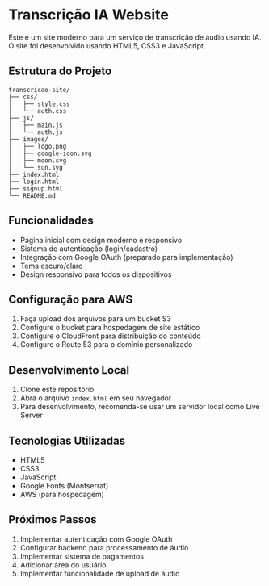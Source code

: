 # Transcrição IA Website

Este é um site moderno para um serviço de transcrição de áudio usando IA. O site foi desenvolvido usando HTML5, CSS3 e JavaScript.

## Estrutura do Projeto

```
transcricao-site/
├── css/
│   ├── style.css
│   └── auth.css
├── js/
│   ├── main.js
│   └── auth.js
├── images/
│   ├── logo.png
│   ├── google-icon.svg
│   ├── moon.svg
│   └── sun.svg
├── index.html
├── login.html
├── signup.html
└── README.md
```

## Funcionalidades

- Página inicial com design moderno e responsivo
- Sistema de autenticação (login/cadastro)
- Integração com Google OAuth (preparado para implementação)
- Tema escuro/claro
- Design responsivo para todos os dispositivos

## Configuração para AWS

1. Faça upload dos arquivos para um bucket S3
2. Configure o bucket para hospedagem de site estático
3. Configure o CloudFront para distribuição do conteúdo
4. Configure o Route 53 para o domínio personalizado

## Desenvolvimento Local

1. Clone este repositório
2. Abra o arquivo `index.html` em seu navegador
3. Para desenvolvimento, recomenda-se usar um servidor local como Live Server

## Tecnologias Utilizadas

- HTML5
- CSS3
- JavaScript
- Google Fonts (Montserrat)
- AWS (para hospedagem)

## Próximos Passos

1. Implementar autenticação com Google OAuth
2. Configurar backend para processamento de áudio
3. Implementar sistema de pagamentos
4. Adicionar área do usuário
5. Implementar funcionalidade de upload de áudio

